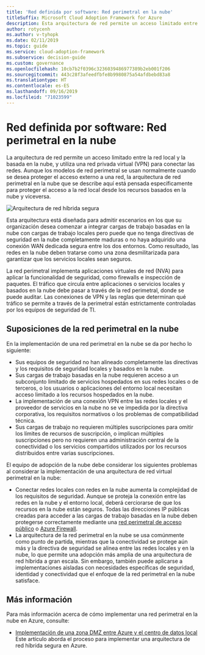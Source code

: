 ```yaml
---
title: 'Red definida por software: Red perimetral en la nube'
titleSuffix: Microsoft Cloud Adoption Framework for Azure
description: Esta arquitectura de red permite un acceso limitado entre la red local y las redes basadas en la nube.
author: rotycenh
ms.author: v-tyhopk
ms.date: 02/11/2019
ms.topic: guide
ms.service: cloud-adoption-framework
ms.subservice: decision-guide
ms.custom: governance
ms.openlocfilehash: 10cb7b2f0396c3236039486977389b2eb001f206
ms.sourcegitcommit: 443c28f3afeedfbfe8b9980875a54afdbebd83a8
ms.translationtype: HT
ms.contentlocale: es-ES
ms.lasthandoff: 09/16/2019
ms.locfileid: "71023599"
---
```

# <a name="software-defined-networking-cloud-dmz"></a>Red definida por software: Red perimetral en la nube

La arquitectura de red permite un acceso limitado entre la red local y la basada en la nube, y utiliza una red privada virtual (VPN) para conectar las redes. Aunque los modelos de red perimetral se usan normalmente cuando se desea proteger el acceso externo a una red, la arquitectura de red perimetral en la nube que se describe aquí está pensada específicamente para proteger el acceso a la red local desde los recursos basados en la nube y viceversa.

![Arquitectura de red híbrida segura](https://docs.microsoft.com/azure/architecture/reference-architectures/dmz/images/dmz-private.png)

Esta arquitectura está diseñada para admitir escenarios en los que su organización desea comenzar a integrar cargas de trabajo basadas en la nube con cargas de trabajo locales pero puede que no tenga directivas de seguridad en la nube completamente maduras o no haya adquirido una conexión WAN dedicada segura entre los dos entornos. Como resultado, las redes en la nube deben tratarse como una zona desmilitarizada para garantizar que los servicios locales sean seguros.

La red perimetral implementa aplicaciones virtuales de red (NVA) para aplicar la funcionalidad de seguridad, como firewalls e inspección de paquetes. El tráfico que circula entre aplicaciones o servicios locales y basados en la nube debe pasar a través de la red perimetral, donde se puede auditar. Las conexiones de VPN y las reglas que determinan qué tráfico se permite a través de la perimetral están estrictamente controladas por los equipos de seguridad de TI.

## <a name="cloud-dmz-assumptions"></a>Suposiciones de la red perimetral en la nube

En la implementación de una red perimetral en la nube se da por hecho lo siguiente:

- Sus equipos de seguridad no han alineado completamente las directivas y los requisitos de seguridad locales y basados en la nube.
- Sus cargas de trabajo basadas en la nube requieren acceso a un subconjunto limitado de servicios hospedados en sus redes locales o de terceros, o los usuarios o aplicaciones del entorno local necesitan acceso limitado a los recursos hospedados en la nube.
- La implementación de una conexión VPN entre las redes locales y el proveedor de servicios en la nube no se ve impedida por la directiva corporativa, los requisitos normativos o los problemas de compatibilidad técnica.
- Sus cargas de trabajo no requieren múltiples suscripciones para omitir los límites de recursos de suscripción, o implican múltiples suscripciones pero no requieren una administración central de la conectividad o los servicios compartidos utilizados por los recursos distribuidos entre varias suscripciones.

El equipo de adopción de la nube debe considerar los siguientes problemas al considerar la implementación de una arquitectura de red virtual perimetral en la nube:

- Conectar redes locales con redes en la nube aumenta la complejidad de los requisitos de seguridad. Aunque se proteja la conexión entre las redes en la nube y el entorno local, deberá cerciorarse de que los recursos en la nube están seguros. Todas las direcciones IP públicas creadas para acceder a las cargas de trabajo basadas en la nube deben protegerse correctamente mediante una [red perimetral de acceso público](https://docs.microsoft.com/azure/architecture/reference-architectures/dmz/secure-vnet-dmz) o [Azure Firewall](https://docs.microsoft.com/azure/firewall).
- La arquitectura de la red perimetral en la nube se usa comúnmente como punto de partida, mientras que la conectividad se protege aún más y la directiva de seguridad se alinea entre las redes locales y en la nube, lo que permite una adopción más amplia de una arquitectura de red híbrida a gran escala. Sin embargo, también puede aplicarse a implementaciones aisladas con necesidades específicas de seguridad, identidad y conectividad que el enfoque de la red perimetral en la nube satisface.

## <a name="learn-more"></a>Más información

Para más información acerca de cómo implementar una red perimetral en la nube en Azure, consulte:

- [Implementación de una zona DMZ entre Azure y el centro de datos local](https://docs.microsoft.com/azure/architecture/reference-architectures/dmz/secure-vnet-hybrid) Este artículo aborda el proceso para implementar una arquitectura de red híbrida segura en Azure.
